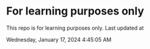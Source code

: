 # For learning purposes only
This repo is for learning purposes only.
Last updated at

Wednesday, January 17, 2024 4:45:05 AM

